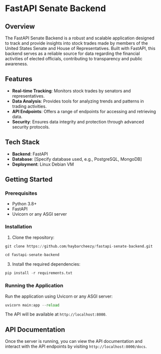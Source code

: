 # FastAPI Senate Backend

## Overview
The FastAPI Senate Backend is a robust and scalable application designed to track and provide insights into stock trades made by members of the United States Senate and House of Representatives. Built with FastAPI, this backend serves as a reliable source for data regarding the financial activities of elected officials, contributing to transparency and public awareness.

## Features
- **Real-time Tracking**: Monitors stock trades by senators and representatives.
- **Data Analysis**: Provides tools for analyzing trends and patterns in trading activities.
- **API Endpoints**: Offers a range of endpoints for accessing and retrieving data.
- **Security**: Ensures data integrity and protection through advanced security protocols.

## Tech Stack
- **Backend**: FastAPI
- **Database**: [Specify database used, e.g., PostgreSQL, MongoDB]
- **Deployment**: Linux Debian VM

## Getting Started

### Prerequisites
- Python 3.8+
- FastAPI
- Uvicorn or any ASGI server

### Installation
1. Clone the repository:

```py
git clone https://github.com/haybarcheezy/fastapi-senate-backend.git
```
```py
cd fastapi-senate-backend
```
3. Install the required dependencies:

```py
pip install -r requirements.txt
```

### Running the Application
Run the application using Uvicorn or any ASGI server:

```py
uvicorn main:app --reload
```

The API will be available at `http://localhost:8000`.

## API Documentation
Once the server is running, you can view the API documentation and interact with the API endpoints by visiting `http://localhost:8000/docs`.

